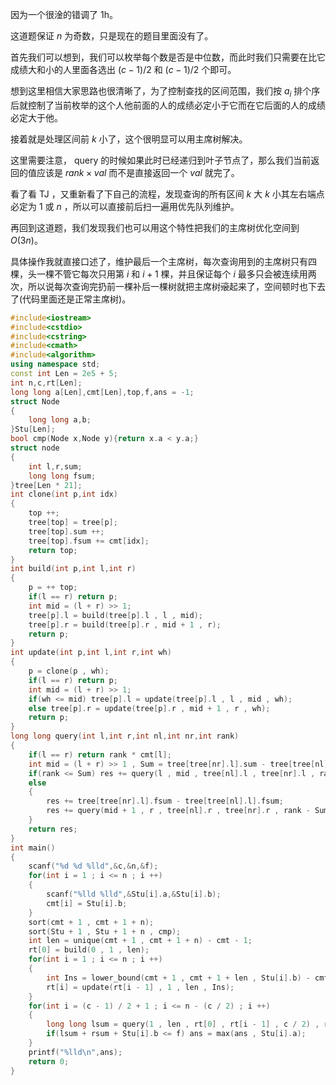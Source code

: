 因为一个很淦的错调了 1h。   

这道题保证 $n$ 为奇数，只是现在的题目里面没有了。   

首先我们可以想到，我们可以枚举每个数是否是中位数，而此时我们只需要在比它成绩大和小的人里面各选出 $(c - 1) / 2$ 和 $(c - 1) / 2$ 个即可。   

想到这里相信大家思路也很清晰了，为了控制查找的区间范围，我们按 $a_i$ 排个序后就控制了当前枚举的这个人他前面的人的成绩必定小于它而在它后面的人的成绩必定大于他。  


接着就是处理区间前 $k$ 小了，这个很明显可以用主席树解决。    

这里需要注意， query 的时候如果此时已经递归到叶子节点了，那么我们当前返回的值应该是 $rank \times val$ 而不是直接返回一个 $val$ 就完了。    

看了看 TJ ，又重新看了下自己的流程，发现查询的所有区间 $k$ 大 $k$ 小其左右端点必定为 $1$ 或 $n$ ，所以可以直接前后扫一遍用优先队列维护。    

再回到这道题，我们发现我们也可以用这个特性把我们的主席树优化空间到 $O(3n)$。

具体操作我就直接口述了，维护最后一个主席树，每次查询用到的主席树只有四棵，头一棵不管它每次只用第 $i$ 和 $i + 1$ 棵，并且保证每个 $i$ 最多只会被连续用两次，所以说每次查询完扔前一棵补后一棵树就把主席树~~滚~~起来了，空间顿时也下去了(代码里面还是正常主席树)。   

```cpp
#include<iostream>
#include<cstdio>
#include<cstring>
#include<cmath>
#include<algorithm>
using namespace std;
const int Len = 2e5 + 5;
int n,c,rt[Len];
long long a[Len],cmt[Len],top,f,ans = -1;
struct Node
{
	long long a,b;
}Stu[Len];
bool cmp(Node x,Node y){return x.a < y.a;}
struct node
{
	int l,r,sum;
	long long fsum;	
}tree[Len * 21];
int clone(int p,int idx)
{
	top ++;
	tree[top] = tree[p];
	tree[top].sum ++;
	tree[top].fsum += cmt[idx];
	return top;
}
int build(int p,int l,int r)
{
	p = ++ top;
	if(l == r) return p;
	int mid = (l + r) >> 1;
	tree[p].l = build(tree[p].l , l , mid);
	tree[p].r = build(tree[p].r , mid + 1 , r);
	return p;
}
int update(int p,int l,int r,int wh)
{
	p = clone(p , wh);
	if(l == r) return p;
	int mid = (l + r) >> 1;
	if(wh <= mid) tree[p].l = update(tree[p].l , l , mid , wh);
	else tree[p].r = update(tree[p].r , mid + 1 , r , wh);
	return p;
}
long long query(int l,int r,int nl,int nr,int rank)
{
	if(l == r) return rank * cmt[l];
	int mid = (l + r) >> 1 , Sum = tree[tree[nr].l].sum - tree[tree[nl].l].sum;long long res = 0;
	if(rank <= Sum) res += query(l , mid , tree[nl].l , tree[nr].l , rank);
	else 
	{
		res += tree[tree[nr].l].fsum - tree[tree[nl].l].fsum;
		res += query(mid + 1 , r , tree[nl].r , tree[nr].r , rank - Sum);	
	} 
	return res;
}
int main()
{
	scanf("%d %d %lld",&c,&n,&f);
	for(int i = 1 ; i <= n ; i ++)
	{
		scanf("%lld %lld",&Stu[i].a,&Stu[i].b);
		cmt[i] = Stu[i].b;
	}	
	sort(cmt + 1 , cmt + 1 + n);
	sort(Stu + 1 , Stu + 1 + n , cmp);
	int len = unique(cmt + 1 , cmt + 1 + n) - cmt - 1;
	rt[0] = build(0 , 1 , len);
	for(int i = 1 ; i <= n ; i ++)
	{
		int Ins = lower_bound(cmt + 1 , cmt + 1 + len , Stu[i].b) - cmt;
		rt[i] = update(rt[i - 1] , 1 , len , Ins);
	}
	for(int i = (c - 1) / 2 + 1 ; i <= n - (c / 2) ; i ++)
	{
		long long lsum = query(1 , len , rt[0] , rt[i - 1] , c / 2) , rsum = query(1 , len , rt[i] , rt[n] , c / 2);
		if(lsum + rsum + Stu[i].b <= f) ans = max(ans , Stu[i].a);
	}
	printf("%lld\n",ans);
	return 0;
}
```